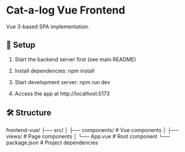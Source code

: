 # Cat-a-log Vue Frontend

Vue 3-based SPA implementation.

## 🚀 Setup

1. Start the backend server first (see main README)

2. Install dependencies:
   npm install

3. Start development server:
   npm run dev

4. Access the app at http://localhost:5173

## 🛠️ Structure

frontend-vue/
├── src/
│ ├── components/ # Vue components
│ ├── views/ # Page components
│ └── App.vue # Root component
└── package.json # Project dependencies
